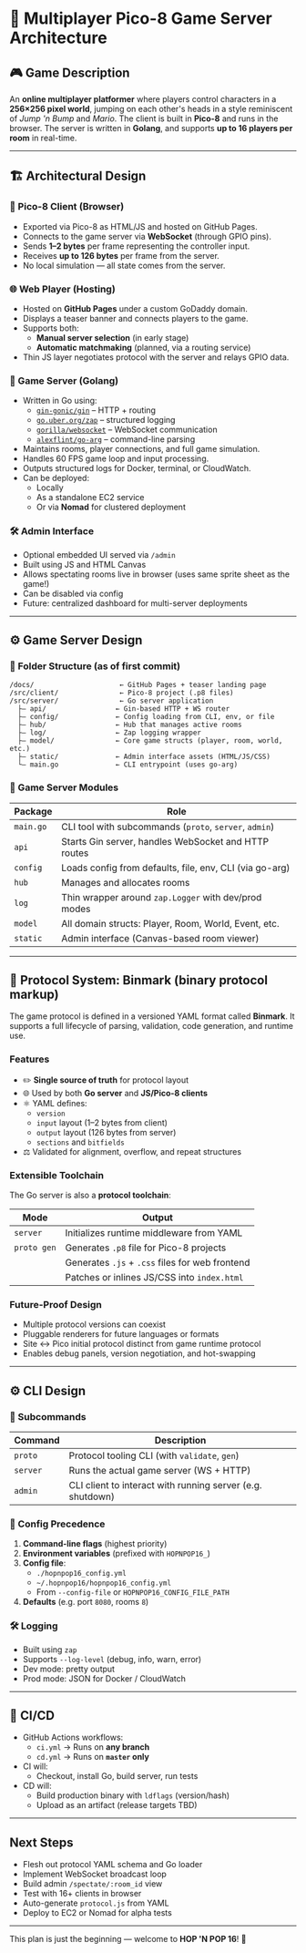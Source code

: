 # 🎩 Multiplayer Pico-8 Game Server Architecture

## 🎮 Game Description

An **online multiplayer platformer** where players control characters in a **256×256 pixel world**, jumping on each other's heads in a style reminiscent of *Jump 'n Bump* and *Mario*. The client is built in **Pico-8** and runs in the browser. The server is written in **Golang**, and supports **up to 16 players per room** in real-time.

---

## 🏗️ Architectural Design

### 🔹 Pico-8 Client (Browser)

- Exported via Pico-8 as HTML/JS and hosted on GitHub Pages.
- Connects to the game server via **WebSocket** (through GPIO pins).
- Sends **1–2 bytes** per frame representing the controller input.
- Receives **up to 126 bytes** per frame from the server.
- No local simulation — all state comes from the server.

### 🌐 Web Player (Hosting)

- Hosted on **GitHub Pages** under a custom GoDaddy domain.
- Displays a teaser banner and connects players to the game.
- Supports both:
  - **Manual server selection** (in early stage)
  - **Automatic matchmaking** (planned, via a routing service)
- Thin JS layer negotiates protocol with the server and relays GPIO data.

### 🧠 Game Server (Golang)

- Written in Go using:
  - [`gin-gonic/gin`](https://github.com/gin-gonic/gin) – HTTP + routing
  - [`go.uber.org/zap`](https://github.com/uber-go/zap) – structured logging
  - [`gorilla/websocket`](https://github.com/gorilla/websocket) – WebSocket communication
  - [`alexflint/go-arg`](https://github.com/alexflint/go-arg) – command-line parsing
- Maintains rooms, player connections, and full game simulation.
- Handles 60 FPS game loop and input processing.
- Outputs structured logs for Docker, terminal, or CloudWatch.
- Can be deployed:
  - Locally
  - As a standalone EC2 service
  - Or via **Nomad** for clustered deployment

### 🛠️ Admin Interface

- Optional embedded UI served via `/admin`
- Built using JS and HTML Canvas
- Allows spectating rooms live in browser (uses same sprite sheet as the game!)
- Can be disabled via config
- Future: centralized dashboard for multi-server deployments

---

## ⚙️ Game Server Design

### 📁 Folder Structure (as of first commit)

```plaintext
/docs/                     ← GitHub Pages + teaser landing page
/src/client/               ← Pico-8 project (.p8 files)
/src/server/               ← Go server application
  ├— api/                 ← Gin-based HTTP + WS router
  ├— config/              ← Config loading from CLI, env, or file
  ├— hub/                 ← Hub that manages active rooms
  ├— log/                 ← Zap logging wrapper
  ├— model/               ← Core game structs (player, room, world, etc.)
  ├— static/              ← Admin interface assets (HTML/JS/CSS)
  └— main.go              ← CLI entrypoint (uses go-arg)
```

### 📆 Game Server Modules

| Package     | Role |
|-------------|------|
| `main.go`   | CLI tool with subcommands (`proto`, `server`, `admin`) |
| `api`       | Starts Gin server, handles WebSocket and HTTP routes |
| `config`    | Loads config from defaults, file, env, CLI (via go-arg) |
| `hub`       | Manages and allocates rooms |
| `log`       | Thin wrapper around `zap.Logger` with dev/prod modes |
| `model`     | All domain structs: Player, Room, World, Event, etc. |
| `static`    | Admin interface (Canvas-based room viewer) |

---

## 🔌 Protocol System: **Binmark** (binary protocol markup)

The game protocol is defined in a versioned YAML format called **Binmark**. It supports a full lifecycle of parsing, validation, code generation, and runtime use.

### Features

- ✏️ **Single source of truth** for protocol layout
- 🌐 Used by both **Go server** and **JS/Pico-8 clients**
- ⚛️ YAML defines:
  - `version`
  - `input` layout (1–2 bytes from client)
  - `output` layout (126 bytes from server)
  - `sections` and `bitfields`
- ⚖️ Validated for alignment, overflow, and repeat structures

### Extensible Toolchain

The Go server is also a **protocol toolchain**:

| Mode         | Output |
|--------------|--------|
| `server`     | Initializes runtime middleware from YAML |
| `proto gen`  | Generates `.p8` file for Pico-8 projects |
|              | Generates `.js` + `.css` files for web frontend |
|              | Patches or inlines JS/CSS into `index.html` |

### Future-Proof Design

- Multiple protocol versions can coexist
- Pluggable renderers for future languages or formats
- Site ↔ Pico initial protocol distinct from game runtime protocol
- Enables debug panels, version negotiation, and hot-swapping

---

## ⚙️ CLI Design

### 📆 Subcommands

| Command       | Description |
|---------------|-------------|
| `proto`       | Protocol tooling CLI (with `validate`, `gen`) |
| `server`      | Runs the actual game server (WS + HTTP) |
| `admin`       | CLI client to interact with running server (e.g. shutdown) |

### 🔧 Config Precedence

1. **Command-line flags** (highest priority)
2. **Environment variables** (prefixed with `HOPNPOP16_`)
3. **Config file**:
   - `./hopnpop16_config.yml`
   - `~/.hopnpop16/hopnpop16_config.yml`
   - From `--config-file` or `HOPNPOP16_CONFIG_FILE_PATH`
4. **Defaults** (e.g. port `8080`, rooms `8`)

### 🛠️ Logging

- Built using `zap`
- Supports `--log-level` (debug, info, warn, error)
- Dev mode: pretty output
- Prod mode: JSON for Docker / CloudWatch

---

## 🚀 CI/CD

- GitHub Actions workflows:
  - `ci.yml` → Runs on **any branch**
  - `cd.yml` → Runs on **`master` only**
- CI will:
  - Checkout, install Go, build server, run tests
- CD will:
  - Build production binary with `ldflags` (version/hash)
  - Upload as an artifact (release targets TBD)

---

## Next Steps

- Flesh out protocol YAML schema and Go loader
- Implement WebSocket broadcast loop
- Build admin `/spectate/:room_id` view
- Test with 16+ clients in browser
- Auto-generate `protocol.js` from YAML
- Deploy to EC2 or Nomad for alpha tests

---

This plan is just the beginning — welcome to **HOP 'N POP 16**! 🐰
